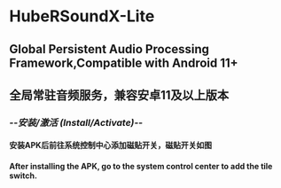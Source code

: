 # HubeRSoundX-Lite
## Global Persistent Audio Processing Framework,Compatible with Android 11+  
## 全局常驻音频服务，兼容安卓11及以上版本
### _--安装/激活 (Install/Activate)--_
#### 安装APK后前往系统控制中心添加磁贴开关，磁贴开关如图  
#### After installing the APK, go to the system control center to add the tile switch.
